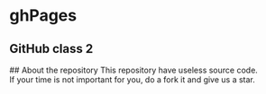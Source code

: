 # ghPages
## GitHub class 2

<!--
[Lets code for life](https://www.veinerd.com/image/cache/catalog/camisetas/doutor-estranho-1-estampa-590x620.jpg) 
--!>

## About the repository
This repository have useless source code. <br>

If your time is not important for you, do a fork it and give us a star.<br>

